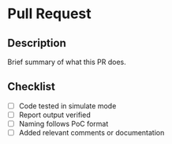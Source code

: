# Pull Request

## Description
Brief summary of what this PR does.

## Checklist
- [ ] Code tested in simulate mode
- [ ] Report output verified
- [ ] Naming follows PoC format
- [ ] Added relevant comments or documentation
